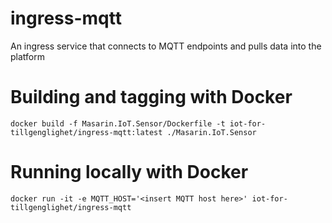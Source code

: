 # ingress-mqtt
An ingress service that connects to MQTT endpoints and pulls data into the platform

# Building and tagging with Docker

`docker build -f Masarin.IoT.Sensor/Dockerfile -t iot-for-tillgenglighet/ingress-mqtt:latest ./Masarin.IoT.Sensor`

# Running locally with Docker

`docker run -it -e MQTT_HOST='<insert MQTT host here>' iot-for-tillgenglighet/ingress-mqtt`

